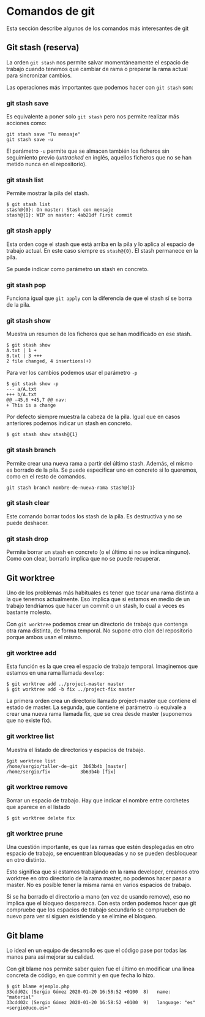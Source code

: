 # Comandos de git

Esta sección describe algunos de los comandos más interesantes de git

## Git stash (reserva)

La orden `git stash` nos permite salvar momentáneamente el espacio de trabajo cuando tenemos que cambiar de rama o preparar la rama actual para sincronizar cambios.

Las operaciones más importantes que podemos hacer con `git stash` son:

### git stash save

Es equivalente a poner solo `git stash` pero nos permite realizar más acciones como:

    git stash save "Tu mensaje"
    git stash save -u

El parámetro `-u` permite que se almacen también los ficheros sin seguimiento previo (_untracked_ en inglés, aquellos ficheros que no se han metido nunca en el repositorio).

### git stash list

Permite mostrar la pila del stash.

    $ git stash list
    stash@{0}: On master: Stash con mensaje
    stash@{1}: WIP on master: 4ab21df First commit

### git stash apply

Esta orden coge el stash que está arriba en la pila y lo aplica al espacio de trabajo actual. En este caso siempre es `stash@{0}`. El stash permanece en la pila.

Se puede indicar como parámetro un stash en concreto.

### git stash pop

Funciona igual que `git apply` con la diferencia de que el stash sí se borra de la pila.

### git stash show

Muestra un resumen de los ficheros que se han modificado en ese stash.

    $ git stash show
    A.txt | 1 +
    B.txt | 3 +++
    2 file changed, 4 insertions(+)

Para ver los cambios podemos usar el parámetro `-p`

    $ git stash show -p
    --- a/A.txt
    +++ b/A.txt
    @@ -45,6 +45,7 @@ nav:
    + This is a change

Por defecto siempre muestra la cabeza de la pila. Igual que en casos anteriores podemos indicar un stash en concreto.

    $ git stash show stash@{1}

### git stash branch

Permite crear una nueva rama a partir del último stash. Además, el mismo es borrado de la pila. Se puede especificar uno en concreto si lo queremos, como en el resto de comandos.

    git stash branch nombre-de-nueva-rama stash@{1}

### git stash clear

Este comando borrar todos los stash de la pila. Es destructiva y no se puede deshacer.

### git stash drop

Permite borrar un stash en concreto (o el último si no se indica ninguno). Como con clear, borrarlo implica que no se puede recuperar.

## Git worktree

Uno de los problemas más habituales es tener que tocar una rama distinta a la que tenemos actualmente. Eso implica que si estamos en medio de un trabajo tendríamos que hacer un commit o un stash, lo cual a veces es bastante molesto.

Con `git worktree` podemos crear un directorio de trabajo que contenga otra rama distinta, de forma temporal. No supone otro clon del repositorio porque ambos usan el mismo.

### git worktree add

Esta función es la que crea el espacio de trabajo temporal. Imaginemos que estamos en una rama llamada `develop`:

    $ git worktree add ../project-master master
    $ git worktree add -b fix ../project-fix master

La primera orden crea un directorio llamado project-master que contiene el estado de master. La segunda, que contiene el parámetro `-b` equivale a crear una nueva rama llamada fix, que se crea desde master (suponemos que no existe fix).

### git worktree list

Muestra el listado de directorios y espacios de trabajo.

    $git worktree list
    /home/sergio/taller-de-git  3b63b4b [master]
    /home/sergio/fix           3b63b4b [fix]

### git worktree remove

Borrar un espacio de trabajo. Hay que indicar el nombre entre corchetes que aparece en el listado

    $ git worktree delete fix

### git worktree prune

Una cuestión importante, es que las ramas que estén desplegadas en otro espacio de trabajo, se encuentran bloqueadas y no se pueden desbloquear en otro distinto.

Esto significa que si estamos trabajando en la rama developer, creamos otro worktree en otro directorio de la rama master, no podemos hacer pasar a master. No es posible tener la misma rama en varios espacios de trabajo.

Si se ha borrado el directorio a mano (en vez de usando remove), eso no implica que el bloqueo desparezca. Con esta orden podemos hacer que git compruebe que los espacios de trabajo secundario se comprueben de nuevo para ver si siguen existiendo y se elimine el bloqueo.


## Git blame

Lo ideal en un equipo de desarrollo es que el código pase por todas las manos para así mejorar su calidad.

Con git blame nos permite saber quien fue el último en modificar una linea concreta de código, en que commit y en que fecha lo hizo.

    $ git blame ejemplo.php
    33cdd02c (Sergio Gómez 2020-01-20 16:58:52 +0100  8)   name: "material"
    33cdd02c (Sergio Gómez 2020-01-20 16:58:52 +0100  9)   language: "es" <sergio@uco.es>"

